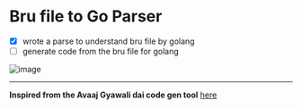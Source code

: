 # Bru file to Go Parser

- [x] wrote a parse to understand bru file by golang
-  [ ] generate code from the bru file for golang

![image](https://github.com/mukezhz/bru-go/assets/43813670/d1a305dd-8522-4ea2-97ae-7eeadcbb9b36)


---
**Inspired from the Avaaj Gyawali dai code gen tool** [here](https://www.linkedin.com/posts/aawaz_codegeneration-developertools-productivityhack-activity-7195537342747611136-fKxX?utm_source=share&utm_medium=member_desktop)
